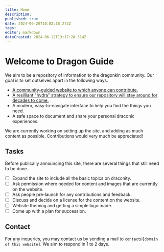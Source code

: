 ```yaml
---
title: Home
description: 
published: true
date: 2024-06-20T10:02:18.273Z
tags: 
editor: markdown
dateCreated: 2024-06-12T13:17:20.314Z
---
```


# Welcome to Dragon Guide
We aim to be a repository of information to the dragonkin community. Our goal is to set outselves apart in the following ways.

- [A community-guided website to which anyone can contribute.](/contributing)
- [A resilliant "hydra" strategy to ensure our repository will stay around for decades to come.](/resiliency)
- A modern, easy-to-navigate interface to help you find the things you need.
- A safe space to document and share your personal draconic experiences.

We are currently working on setting up the site, and adding as much content as possible. Contributions would very much be appreciated!

## Tasks
Before publically announcing this site, there are several things that still need to be done.

- [ ] Expand the site to include all the basic topics on draconity.
- [ ] Ask permission where needed for content and images that are currently on the website.
- [ ] Ask people pre-launch for any contributions and feedback.
- [ ] Discuss and decide on a license for the content on the website.
- [ ] Website theming and getting a simple logo made.
- [ ] Come up with a plan for succession.

## Contact
For any inqueries, you may contact us by sending a mail to `contact@[domain of this website]`.  We aim to respond in 1 to 2 days.